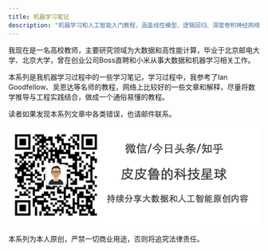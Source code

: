 ```yaml
---
title: 机器学习笔记
description: "机器学习和人工智能入门教程，涵盖线性模型、逻辑回归、深度卷积神经网络等内容，使用PyTorch和TensorFlow实现。" 
---
```


我现在是一名高校教师，主要研究领域为大数据和高性能计算，毕业于北京邮电大学、北京大学，曾在创业公司Boss直聘和小米从事大数据和机器学习相关工作。

本系列是我机器学习过程中的一些学习笔记，学习过程中，我参考了Ian Goodfellow、吴恩达等名师的教程，网络上比较好的一些文章和解释，尽量将数学推导与工程实践结合，做成一个通俗易懂的教程。

读者如果发现本系列文章中各类错误，也请邮件联系。

![签名](/assets/img/签名.png)

本系列为本人原创，严禁一切商业用途，否则将追究法律责任。